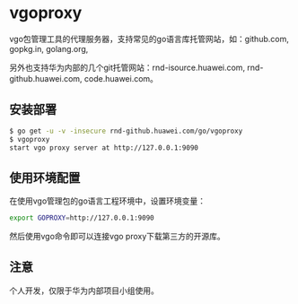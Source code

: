 # vgoproxy

vgo包管理工具的代理服务器，支持常见的go语言库托管网站，如：github.com, gopkg.in, golang.org,

另外也支持华为内部的几个git托管网站：rnd-isource.huawei.com, rnd-github.huawei.com, code.huawei.com。

## 安装部署

```bash
$ go get -u -v -insecure rnd-github.huawei.com/go/vgoproxy
$ vgoproxy
start vgo proxy server at http://127.0.0.1:9090
```

## 使用环境配置

在使用vgo管理包的go语言工程环境中，设置环境变量：

```bash
export GOPROXY=http://127.0.0.1:9090
```

然后使用vgo命令即可以连接vgo proxy下载第三方的开源库。

## 注意

个人开发，仅限于华为内部项目小组使用。